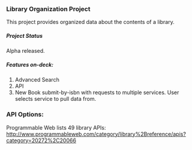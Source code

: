 ### Library Organization Project

This project provides organized data about the contents of a library.


##### Project Status

Alpha released. 



##### Features on-deck:

1. Advanced Search
2. API
3. New Book submit-by-isbn with requests to multiple services. User selects service to pull data from.


### API Options:

Programmable Web lists 49 library APIs:
http://www.programmableweb.com/category/library%2Breference/apis?category=20272%2C20066
